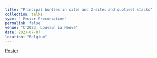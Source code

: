 ```yaml
---
title: "Principal bundles in sites and 2-sites and quotient stacks"
collection: talks
type: " Poster Presentation"
permalink: false
venue: "CT2023, Louvain La Neuve"
date: 2023-07-07
location: "Belgium"
---
```

[Poster](https://github.com/elenacaviglia/elenacaviglia.github.io/blob/2bfba6832964b0bf01c5cc6280b62589ea54e13e/files/2022%3A04%3A01%20Talk_Genprinbundlesquotientstacks.pdf)
